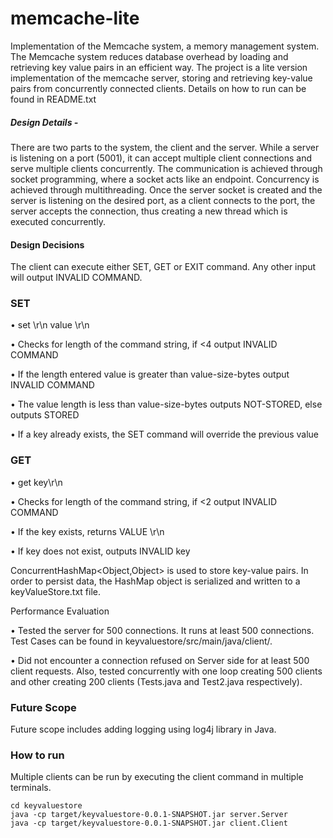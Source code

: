 # memcache-lite

Implementation of the Memcache system, a memory management system. The Memcache system reduces database overhead by loading and retrieving key value pairs in an efficient way. The project is a lite version implementation of the memcache server, storing and retrieving key-value pairs from concurrently connected clients.
Details on how to run can be found in README.txt 


##### Design Details -
There are two parts to the system, the client and the server. While a server is listening on a port (5001), it can accept multiple client connections and serve multiple clients concurrently. The communication is achieved through socket programming, where a socket acts like an endpoint. Concurrency is achieved through multithreading. Once the server socket is created and the server is listening on the desired port, as a client connects to the port, the server accepts the connection, thus creating a new thread which is executed concurrently.


#### Design Decisions
The client can execute either SET, GET or EXIT command. Any other input will output INVALID COMMAND.

### SET
•	set \r\n value \r\n

•	Checks for length of the command string, if <4 output INVALID COMMAND

•	If the length entered value is greater than value-size-bytes output INVALID COMMAND

•	The value length is less than value-size-bytes outputs NOT-STORED, else outputs STORED

•	If a key already exists, the SET command will override the previous value

### GET

•	get key\r\n

•	Checks for length of the command string, if <2 output INVALID COMMAND

•	If the key exists, returns VALUE <key> <bytes> \r\n

•	If key does not exist, outputs INVALID key

ConcurrentHashMap<Object,Object> is used to store key-value pairs. In order to persist data, the HashMap object is serialized and written to a keyValueStore.txt file.

Performance Evaluation

•	Tested the server for 500 connections. It runs at least 500 connections. Test Cases can be found in keyvaluestore/src/main/java/client/.

•	Did not encounter a connection refused on Server side for at least 500 client requests. Also, tested concurrently with one loop creating 500 clients and other creating 200 clients (Tests.java and Test2.java respectively).

###  Future Scope

Future scope includes adding logging using log4j library in Java.

### How to run 

Multiple clients can be run by executing the client command in multiple terminals. 

```
cd keyvaluestore 
java -cp target/keyvaluestore-0.0.1-SNAPSHOT.jar server.Server 
java -cp target/keyvaluestore-0.0.1-SNAPSHOT.jar client.Client
```
